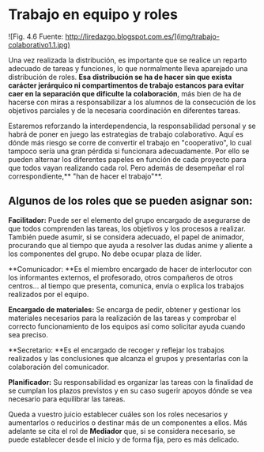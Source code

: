 
# Trabajo en equipo y roles
![Fig. 4.6 Fuente: http://liredazgo.blogspot.com.es/](img/trabajo-colaborativo1.1.jpg)

Una vez realizada la distribución, es importante que se realice un reparto adecuado de tareas y funciones, lo que normalmente lleva aparejado una distribución de roles. **Esa distribución se ha de hacer sin que exista carácter jerárquico ni compartimentos de trabajo estancos para evitar caer en la separación que dificulte la colaboración**, más bien de ha de hacerse con miras a responsabilizar a los alumnos de la consecución de los objetivos parciales y de la necesaria coordinación en diferentes tareas.

Estaremos reforzando la interdependencia, la responsabilidad personal y se habrá de poner en juego las estrategias de trabajo colaborativo. Aquí es dónde más riesgo se corre de convertir el trabajo en "cooperativo", lo cual tampoco sería una gran pérdida si funcionara adecuadamente. Por ello se pueden alternar los diferentes papeles en función de cada proyecto para que todos vayan realizando cada rol. Pero además de desempeñar el rol correspondiente,** "han de hacer el trabajo"**.

## Algunos de los roles que se pueden asignar son:

**Facilitador:** Puede ser el elemento del grupo encargado de asegurarse de que todos comprenden las tareas, los objetivos y los procesos a realizar. También puede asumir, si se considera adecuado, el papel de animador, procurando que al tiempo que ayuda a resolver las dudas anime y aliente a los componentes del grupo. No debe ocupar plaza de líder.

**Comunicador: **Es el miembro encargado de hacer de interlocutor con los informantes externos, el profesorado, otros compañeros de otros centros... al tiempo que presenta, comunica, envía o explica los trabajos realizados por el equipo.

**Encargado de materiales:** Se encarga de pedir, obtener y gestionar los materiales necesarios para la realización de las tareas y comprobar el correcto funcionamiento de los equipos así como solicitar ayuda cuando sea preciso.

**Secretario: **Es el encargado de recoger y reflejar los trabajos realizados y las conclusiones que alcanza el grupos y presentarlas con la colaboración del comunicador.

**Planificador:** Su responsabilidad es organizar las tareas con la finalidad de se cumplan los plazos previstos y en su caso sugerir apoyos dónde se vea necesario para equilibrar las tareas.

Queda a vuestro juicio establecer cuáles son los roles necesarios y aumentarlos o reducirlos o destinar más de un componentes a ellos. Más adelante se cita el rol de **Mediador** que, si se considera necesario, se puede establecer desde el inicio y de forma fija, pero es más delicado.